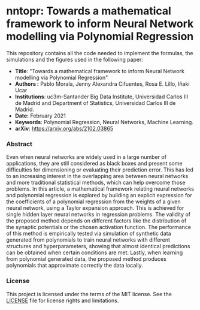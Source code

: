 # nntopr: Towards a mathematical framework to inform Neural Network modelling via Polynomial Regression
This repository contains all the code needed to implement the formulas, the simulations and the figures used in the following paper: 

* **Title**: "Towards a mathematical framework to inform Neural Network modelling via Polynomial Regression"
* **Authors :** Pablo Morala, Jenny Alexandra Cifuentes, Rosa E. Lillo, Iñaki Ucar
* **Institutions**: uc3m-Santander Big Data Institute, Universidad Carlos III de Madrid and Department of Statistics, Universidad Carlos III de Madrid.
* **Date:** February 2021
* **Keywords**: Polynomial Regression, Neural Networks, Machine Learning.
* **arXiv**: https://arxiv.org/abs/2102.03865

### Abstract
Even when neural networks are widely used in a large number of applications, they are still considered as black boxes and present some difficulties for dimensioning or evaluating their prediction error. This has led to an increasing interest in the overlapping area between neural networks and more traditional statistical methods, which can help overcome those problems. In this article, a mathematical framework relating neural networks and polynomial regression is explored by building an explicit expression for the coefficients of a polynomial regression from the weights of a given neural network, using a Taylor expansion approach. This is achieved for single hidden layer neural networks in regression problems. The validity of the proposed method depends on different factors like the distribution of the synaptic potentials or the chosen activation function. The performance of this method is empirically tested via simulation of synthetic data generated from polynomials to train neural networks with different structures and hyperparameters, showing that almost identical predictions can be obtained when certain conditions are met. Lastly, when learning from polynomial generated data, the proposed method produces polynomials that approximate correctly the data locally.

### License
This project is licensed under the terms of the MIT license. See the [LICENSE](LICENSE) file for license rights and limitations.
